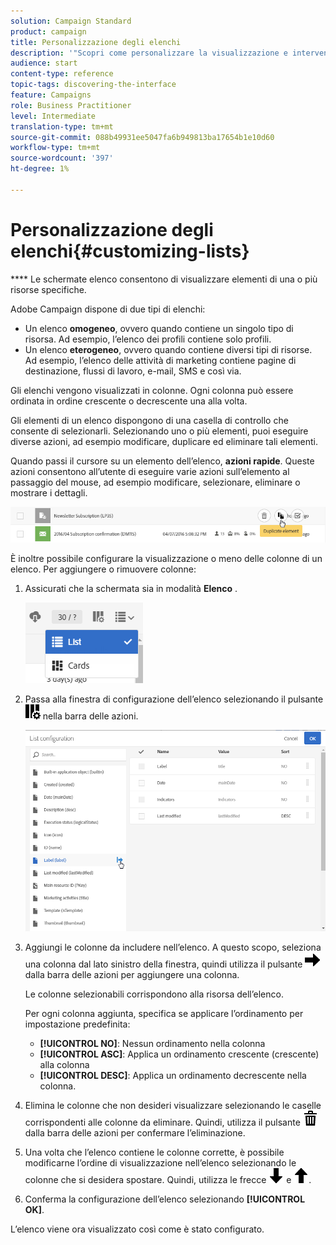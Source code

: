 ```yaml
---
solution: Campaign Standard
product: campaign
title: Personalizzazione degli elenchi
description: '"Scopri come personalizzare la visualizzazione e intervenire sulle schermate dell’elenco in Adobe Campaign Standard:ordinamento, filtro, eliminazione o duplicazione degli elementi. Elenca schermate che mostrano elementi di una o più risorse specificate."'
audience: start
content-type: reference
topic-tags: discovering-the-interface
feature: Campaigns
role: Business Practitioner
level: Intermediate
translation-type: tm+mt
source-git-commit: 088b49931ee5047fa6b949813ba17654b1e10d60
workflow-type: tm+mt
source-wordcount: '397'
ht-degree: 1%

---
```



# Personalizzazione degli elenchi{#customizing-lists}

**** Le schermate elenco consentono di visualizzare elementi di una o più risorse specifiche.

Adobe Campaign dispone di due tipi di elenchi:

* Un elenco **omogeneo**, ovvero quando contiene un singolo tipo di risorsa. Ad esempio, l’elenco dei profili contiene solo profili.
* Un elenco **eterogeneo**, ovvero quando contiene diversi tipi di risorse. Ad esempio, l’elenco delle attività di marketing contiene pagine di destinazione, flussi di lavoro, e-mail, SMS e così via.

Gli elenchi vengono visualizzati in colonne. Ogni colonna può essere ordinata in ordine crescente o decrescente una alla volta.

Gli elementi di un elenco dispongono di una casella di controllo che consente di selezionarli. Selezionando uno o più elementi, puoi eseguire diverse azioni, ad esempio modificare, duplicare ed eliminare tali elementi.

Quando passi il cursore su un elemento dell’elenco, **azioni rapide**. Queste azioni consentono all’utente di eseguire varie azioni sull’elemento al passaggio del mouse, ad esempio modificare, selezionare, eliminare o mostrare i dettagli.

![](assets/overview_list_quickactions.png)

È inoltre possibile configurare la visualizzazione o meno delle colonne di un elenco. Per aggiungere o rimuovere colonne:

1. Assicurati che la schermata sia in modalità **Elenco** .

   ![](assets/export_list_mode_switch.png)

1. Passa alla finestra di configurazione dell’elenco selezionando il pulsante ![](assets/columnsettings.png) nella barra delle azioni.

   ![](assets/list_configuration1.png)

1. Aggiungi le colonne da includere nell’elenco. A questo scopo, seleziona una colonna dal lato sinistro della finestra, quindi utilizza il pulsante ![](assets/arrowright.png) dalla barra delle azioni per aggiungere una colonna.

   Le colonne selezionabili corrispondono alla risorsa dell’elenco.

   Per ogni colonna aggiunta, specifica se applicare l’ordinamento per impostazione predefinita:

   * **[!UICONTROL NO]**: Nessun ordinamento nella colonna
   * **[!UICONTROL ASC]**: Applica un ordinamento crescente (crescente) alla colonna
   * **[!UICONTROL DESC]**: Applica un ordinamento decrescente nella colonna.

1. Elimina le colonne che non desideri visualizzare selezionando le caselle corrispondenti alle colonne da eliminare. Quindi, utilizza il pulsante ![](assets/delete.png) dalla barra delle azioni per confermare l’eliminazione.
1. Una volta che l’elenco contiene le colonne corrette, è possibile modificarne l’ordine di visualizzazione nell’elenco selezionando le colonne che si desidera spostare. Quindi, utilizza le frecce ![](assets/arrowdown.png) e ![](assets/arrowup.png).
1. Conferma la configurazione dell’elenco selezionando **[!UICONTROL OK]**.

L’elenco viene ora visualizzato così come è stato configurato.
